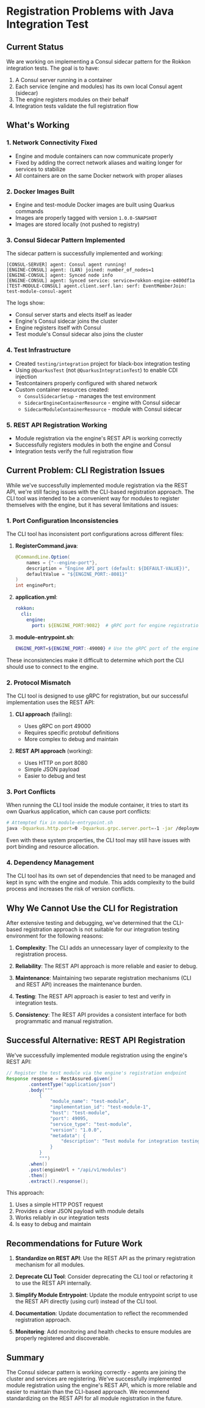 # Registration Problems with Java Integration Test

## Current Status

We are working on implementing a Consul sidecar pattern for the Rokkon integration tests. The goal is to have:
1. A Consul server running in a container
2. Each service (engine and modules) has its own local Consul agent (sidecar)
3. The engine registers modules on their behalf
4. Integration tests validate the full registration flow

## What's Working

### 1. Network Connectivity Fixed
- Engine and module containers can now communicate properly
- Fixed by adding the correct network aliases and waiting longer for services to stabilize
- All containers are on the same Docker network with proper aliases

### 2. Docker Images Built
- Engine and test-module Docker images are built using Quarkus commands
- Images are properly tagged with version `1.0.0-SNAPSHOT`
- Images are stored locally (not pushed to registry)

### 3. Consul Sidecar Pattern Implemented
The sidecar pattern is successfully implemented and working:

```
[CONSUL-SERVER] agent: Consul agent running!
[ENGINE-CONSUL] agent: (LAN) joined: number_of_nodes=1
[ENGINE-CONSUL] agent: Synced node info
[ENGINE-CONSUL] agent: Synced service: service=rokkon-engine-e400df1a
[TEST-MODULE-CONSUL] agent.client.serf.lan: serf: EventMemberJoin: test-module-consul-agent
```

The logs show:
- Consul server starts and elects itself as leader
- Engine's Consul sidecar joins the cluster
- Engine registers itself with Consul
- Test module's Consul sidecar also joins the cluster

### 4. Test Infrastructure
- Created `testing/integration` project for black-box integration testing
- Using `@QuarkusTest` (not `@QuarkusIntegrationTest`) to enable CDI injection
- Testcontainers properly configured with shared network
- Custom container resources created:
  - `ConsulSidecarSetup` - manages the test environment
  - `SidecarEngineContainerResource` - engine with Consul sidecar
  - `SidecarModuleContainerResource` - module with Consul sidecar

### 5. REST API Registration Working
- Module registration via the engine's REST API is working correctly
- Successfully registers modules in both the engine and Consul
- Integration tests verify the full registration flow

## Current Problem: CLI Registration Issues

While we've successfully implemented module registration via the REST API, we're still facing issues with the CLI-based registration approach. The CLI tool was intended to be a convenient way for modules to register themselves with the engine, but it has several limitations and issues:

### 1. Port Configuration Inconsistencies

The CLI tool has inconsistent port configurations across different files:

1. **RegisterCommand.java**:
   ```java
   @CommandLine.Option(
       names = {"--engine-port"},
       description = "Engine API port (default: ${DEFAULT-VALUE})",
       defaultValue = "${ENGINE_PORT:-8081}"
   )
   int enginePort;
   ```

2. **application.yml**:
   ```yaml
   rokkon:
     cli:
       engine:
         port: ${ENGINE_PORT:9082}  # gRPC port for engine registration service
   ```

3. **module-entrypoint.sh**:
   ```bash
   ENGINE_PORT=${ENGINE_PORT:-49000} # Use the gRPC port of the engine (49000), not the HTTP port (8080)
   ```

These inconsistencies make it difficult to determine which port the CLI should use to connect to the engine.

### 2. Protocol Mismatch

The CLI tool is designed to use gRPC for registration, but our successful implementation uses the REST API:

1. **CLI approach** (failing):
   - Uses gRPC on port 49000
   - Requires specific protobuf definitions
   - More complex to debug and maintain

2. **REST API approach** (working):
   - Uses HTTP on port 8080
   - Simple JSON payload
   - Easier to debug and test

### 3. Port Conflicts

When running the CLI tool inside the module container, it tries to start its own Quarkus application, which can cause port conflicts:

```bash
# Attempted fix in module-entrypoint.sh
java -Dquarkus.http.port=0 -Dquarkus.grpc.server.port=-1 -jar /deployments/rokkon-cli.jar register
```

Even with these system properties, the CLI tool may still have issues with port binding and resource allocation.

### 4. Dependency Management

The CLI tool has its own set of dependencies that need to be managed and kept in sync with the engine and module. This adds complexity to the build process and increases the risk of version conflicts.

## Why We Cannot Use the CLI for Registration

After extensive testing and debugging, we've determined that the CLI-based registration approach is not suitable for our integration testing environment for the following reasons:

1. **Complexity**: The CLI adds an unnecessary layer of complexity to the registration process.

2. **Reliability**: The REST API approach is more reliable and easier to debug.

3. **Maintenance**: Maintaining two separate registration mechanisms (CLI and REST API) increases the maintenance burden.

4. **Testing**: The REST API approach is easier to test and verify in integration tests.

5. **Consistency**: The REST API provides a consistent interface for both programmatic and manual registration.

## Successful Alternative: REST API Registration

We've successfully implemented module registration using the engine's REST API:

```java
// Register the test module via the engine's registration endpoint
Response response = RestAssured.given()
        .contentType("application/json")
        .body("""
            {
                "module_name": "test-module",
                "implementation_id": "test-module-1",
                "host": "test-module",
                "port": 49095,
                "service_type": "test-module",
                "version": "1.0.0",
                "metadata": {
                    "description": "Test module for integration testing"
                }
            }
            """)
        .when()
        .post(engineUrl + "/api/v1/modules")
        .then()
        .extract().response();
```

This approach:
1. Uses a simple HTTP POST request
2. Provides a clear JSON payload with module details
3. Works reliably in our integration tests
4. Is easy to debug and maintain

## Recommendations for Future Work

1. **Standardize on REST API**: Use the REST API as the primary registration mechanism for all modules.

2. **Deprecate CLI Tool**: Consider deprecating the CLI tool or refactoring it to use the REST API internally.

3. **Simplify Module Entrypoint**: Update the module entrypoint script to use the REST API directly (using curl) instead of the CLI tool.

4. **Documentation**: Update documentation to reflect the recommended registration approach.

5. **Monitoring**: Add monitoring and health checks to ensure modules are properly registered and discoverable.

## Summary

The Consul sidecar pattern is working correctly - agents are joining the cluster and services are registering. We've successfully implemented module registration using the engine's REST API, which is more reliable and easier to maintain than the CLI-based approach. We recommend standardizing on the REST API for all module registration in the future.
